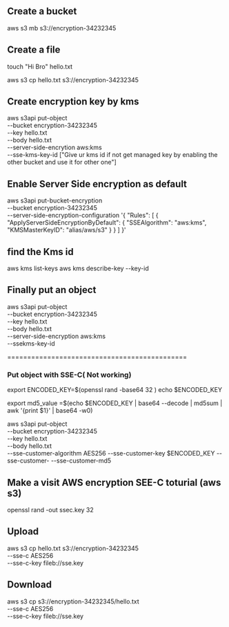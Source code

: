 ## Create a bucket

aws s3 mb s3://encryption-34232345

## Create a file

touch "Hi Bro" hello.txt

aws s3 cp hello.txt s3://encryption-34232345



## Create encryption key by kms

aws s3api put-object \
--bucket encryption-34232345 \
--key hello.txt \
--body hello.txt \
--server-side-encrytion aws:kms \
--sse-kms-key-id ["Give ur kms id if not get managed key by enabling the other bucket and use it for other one"]


## Enable Server Side encryption as default

aws s3api put-bucket-encryption \
--bucket encryption-34232345 \
--server-side-encryption-configuration '{
  "Rules": [
    {
      "ApplyServerSideEncryptionByDefault": {
        "SSEAlgorithm": "aws:kms",
        "KMSMasterKeyID": "alias/aws/s3"
      }
    }
  ]
}'


## find the Kms id
aws kms list-keys
aws kms describe-key --key-id <key-id>

## Finally put an object 
aws s3api put-object \
--bucket encryption-34232345 \
--key hello.txt \
--body hello.txt \
--server-side-encryption aws:kms \
--ssekms-key-id <kms-key-id>

=============================================

### Put object with SSE-C( Not working)

export ENCODED_KEY=$(openssl rand -base64 32 )
echo $ENCODED_KEY

export md5_value =$(echo $ENCODED_KEY | base64 --decode | md5sum | awk '{print $1}' | base64 -w0)

aws s3api put-object \
--bucket encryption-34232345 \
--key hello.txt \
--body hello.txt \
--sse-customer-algorithm AES256
--sse-customer-key $ENCODED_KEY
--sse-customer-
--sse-customer-md5


## Make a visit AWS encryption SEE-C toturial (aws s3)

openssl rand -out ssec.key 32

## Upload
aws s3 cp hello.txt s3://encryption-34232345 \
--sse-c AES256 \
--sse-c-key fileb://sse.key


## Download
aws s3 cp  s3://encryption-34232345/hello.txt  \
--sse-c AES256 \
--sse-c-key fileb://sse.key